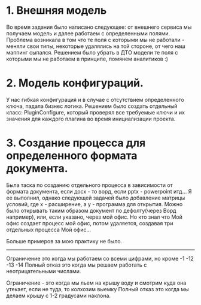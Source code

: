 
# 1. Внешняя модель
Во время задания было написано следующее: от внешнего сервиса мы получаем модель и далее работаем с определенными полями.
Проблема возникала в том что те поля с которыми мы не работали - меняли свои типы, некоторые удалялись на той стороне, от чего наш маппинг сыпался.
Решением было убрать в ДТО модели те поля с которыми мы не работаем в принципе, помянем аналитиков :)

# 2.  Модель конфигураций.
У нас гибкая конфигурация и в случае с отсутствием определенного ключа, падала бизнес логика.
Решением было создать отдельный класс: PluginConfigure, который проверял все требуемые ключи и их значения для каждого плагина во время инициализации проекта.

# 3. Создание процесса для определенного формата документа.
Была таска по созданию отдельного процесса в зависимости от формата документа, если досх - то ворд, если pptx  - powerpoint итд...
Я ее выполнил, однако следующей задачей было добавление матрицы условий, где x - расширение, а y - программа для открытия. Можно было открывать таким образом документ по дефолту(через Ворд например), или, если указано, через мой офис.
Но кто знал что Мой офис создает процесс мой офис, потом удаляется, создавая три отдельных процесса Мой офис...

Больше примеров за мою практику не было.
___

Ограничение это когда мы работаем со всеми цифрами, но кроме -1 -12 -13 -14
Полный отказ это когда мы решаем работать с неотрицательными числами.

Ограничение - это когда мы льем на крышу воду и смотрим куда она утекает, если не туда, то колхозим выемку
Полный отказ это когда мы делаем крышу с 1-2 градусами наклона.
